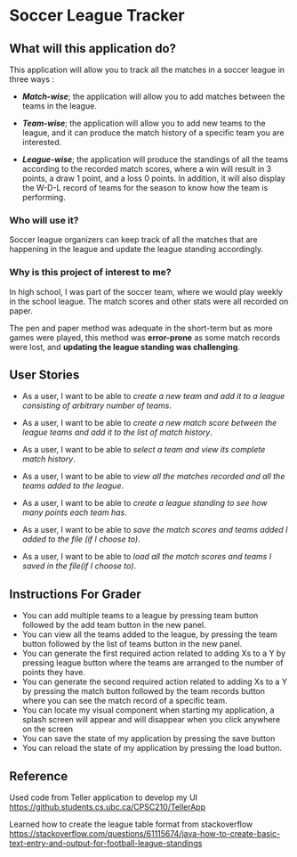 # Soccer League Tracker
## What will this application do?
This application will allow you to track all the matches in a soccer league in three ways :

* ***Match-wise***; the application will allow you to add matches between the teams in the league.


* ***Team-wise***; the application will allow you to add new teams to the league, and it can produce the match history of a specific team you are interested. 


* ***League-wise***; the application will produce the standings of all the teams according to the recorded match scores,
where a win will result in 3 points, a draw 1 point, and a loss 0 points. In addition, it will also display the W-D-L record of teams for the season to know how the team is performing.


### Who will use it?
Soccer league organizers can keep track of all the matches that are happening in the
league and update the league standing accordingly.

### Why is this project of interest to me?
In high school, I was part of the soccer team, where we would play weekly in the school league. The match scores and
other stats were all recorded on paper.

The pen and paper method was  adequate in the short-term but as
more games were played, this method was **error-prone** as some match records
were lost, and **updating the league standing was challenging**.




## User Stories
* As a user, I want to be able to *create a new team and add it to a league consisting of arbitrary number of teams*.


* As a user, I want to be able to *create a new match score between the league teams and add it to the list of match history*.


* As a user, I want to be able to *select a team and view its complete match history*.


* As a user, I want to be able to *view all the matches recorded and all the teams added to the league*.


* As a user, I want to be able to *create a league standing to see how many points each team has*.


* As a user, I want to be able to *save the match scores and teams added I added to the file (if I choose to)*.


* As a user, I want to be able to *load all the match scores and teams I saved in the file(if I choose to)*.

## Instructions For Grader

- You can add multiple teams to a league by pressing team button followed by the add team button in the new panel.
- You can view all the teams added to the league, by pressing the team button followed by the list of teams 
button in the new panel.
- You can generate the first required action related to adding Xs to a Y by pressing league button where the teams
are arranged to the number of points they have.
- You can generate the second required action related to adding Xs to a Y by pressing the match button followed by
the team records button where you can see the match record of a specific team.
- You can locate my visual component when starting my application, a splash screen will appear and will 
disappear when you click anywhere on the screen
- You can save the state of my application by pressing the save button
- You can reload the state of my application by pressing the load button.

## Reference 
Used code from Teller application to develop my UI
https://github.students.cs.ubc.ca/CPSC210/TellerApp

Learned how to create the league table format from stackoverflow
https://stackoverflow.com/questions/61115674/java-how-to-create-basic-text-entry-and-output-for-football-league-standings